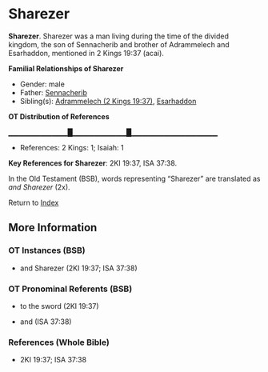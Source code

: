 # Sharezer
**Sharezer**. 
Sharezer was a man living during the time of the divided kingdom, the son of Sennacherib and brother of Adrammelech and Esarhaddon, mentioned in 2 Kings 19:37 (acai). 




**Familial Relationships of Sharezer**


* Gender: male
* Father: [Sennacherib](Sennacherib.md)
* Sibling(s): [Adrammelech (2 Kings 19:37)](Adrammelech.2.md), [Esarhaddon](Esarhaddon.md)


**OT Distribution of References**

▁▁▁▁▁▁▁▁▁▁▁█▁▁▁▁▁▁▁▁▁▁█▁▁▁▁▁▁▁▁▁▁▁▁▁▁▁▁
* References: 2 Kings: 1; Isaiah: 1



**Key References for Sharezer**: 
2KI 19:37, ISA 37:38. 


In the Old Testament (BSB), words representing “Sharezer” are translated as 
*and Sharezer* (2x). 




Return to [Index](00-Index.md)

## More Information

### OT Instances (BSB)

* and Sharezer (2KI 19:37; ISA 37:38)



### OT Pronominal Referents (BSB)

* to the sword (2KI 19:37)

* and (ISA 37:38)



### References (Whole Bible)

* 2KI 19:37; ISA 37:38



